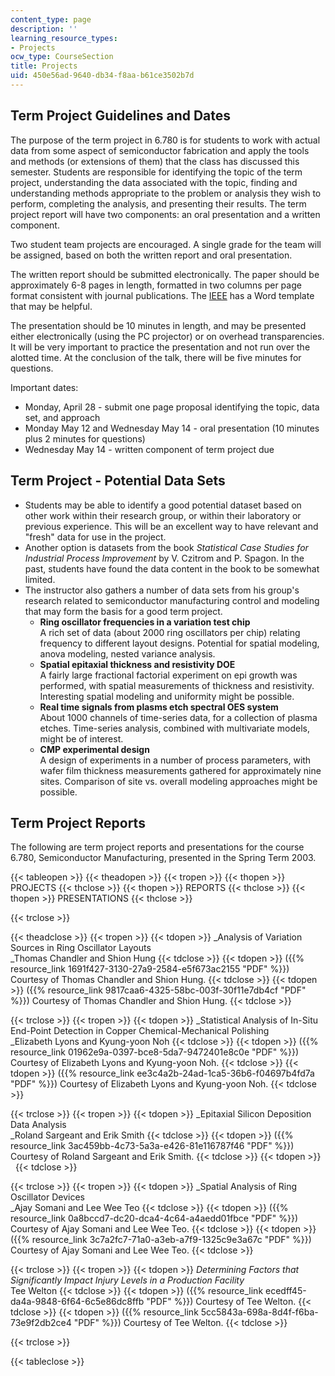 ```yaml
---
content_type: page
description: ''
learning_resource_types:
- Projects
ocw_type: CourseSection
title: Projects
uid: 450e56ad-9640-db34-f8aa-b61ce3502b7d
---
```


Term Project Guidelines and Dates
---------------------------------

The purpose of the term project in 6.780 is for students to work with actual data from some aspect of semiconductor fabrication and apply the tools and methods (or extensions of them) that the class has discussed this semester. Students are responsible for identifying the topic of the term project, understanding the data associated with the topic, finding and understanding methods appropriate to the problem or analysis they wish to perform, completing the analysis, and presenting their results. The term project report will have two components: an oral presentation and a written component.

Two student team projects are encouraged. A single grade for the team will be assigned, based on both the written report and oral presentation.

The written report should be submitted electronically. The paper should be approximately 6-8 pages in length, formatted in two columns per page format consistent with journal publications. The [IEEE](http://www.ieee.org/publications_standards/publications_standards_index.html) has a Word template that may be helpful.

The presentation should be 10 minutes in length, and may be presented either electronically (using the PC projector) or on overhead transparencies. It will be very important to practice the presentation and not run over the alotted time. At the conclusion of the talk, there will be five minutes for questions.

Important dates:

*   Monday, April 28 - submit one page proposal identifying the topic, data set, and approach
*   Monday May 12 and Wednesday May 14 - oral presentation (10 minutes plus 2 minutes for questions)
*   Wednesday May 14 - written component of term project due

Term Project - Potential Data Sets
----------------------------------

*   Students may be able to identify a good potential dataset based on other work within their research group, or within their laboratory or previous experience. This will be an excellent way to have relevant and "fresh" data for use in the project.
*   Another option is datasets from the book _Statistical Case Studies for Industrial Process Improvement_ by V. Czitrom and P. Spagon. In the past, students have found the data content in the book to be somewhat limited.
*   The instructor also gathers a number of data sets from his group's research related to semiconductor manufacturing control and modeling that may form the basis for a good term project.
    *   **Ring oscillator frequencies in a variation test chip**  
        A rich set of data (about 2000 ring oscillators per chip) relating frequency to different layout designs. Potential for spatial modeling, anova modeling, nested variance analysis.
    *   **Spatial epitaxial thickness and resistivity DOE**  
        A fairly large fractional factorial experiment on epi growth was performed, with spatial measurements of thickness and resistivity. Interesting spatial modeling and uniformity might be possible.
    *   **Real time signals from plasms etch spectral OES system**  
        About 1000 channels of time-series data, for a collection of plasma etches. Time-series analysis, combined with multivariate models, might be of interest.
    *   **CMP experimental design**  
        A design of experiments in a number of process parameters, with wafer film thickness measurements gathered for approximately nine sites. Comparison of site vs. overall modeling approaches might be possible.

Term Project Reports
--------------------

The following are term project reports and presentations for the course 6.780, Semiconductor Manufacturing, presented in the Spring Term 2003.

{{< tableopen >}}
{{< theadopen >}}
{{< tropen >}}
{{< thopen >}}
PROJECTS
{{< thclose >}}
{{< thopen >}}
REPORTS
{{< thclose >}}
{{< thopen >}}
PRESENTATIONS
{{< thclose >}}

{{< trclose >}}

{{< theadclose >}}
{{< tropen >}}
{{< tdopen >}}
_Analysis of Variation Sources in Ring Oscillator Layouts  
_Thomas Chandler and Shion Hung
{{< tdclose >}}
{{< tdopen >}}
({{% resource_link 1691f427-3130-27a9-2584-e5f673ac2155 "PDF" %}}) Courtesy of Thomas Chandler and Shion Hung.
{{< tdclose >}}
{{< tdopen >}}
({{% resource_link 9817caa6-4325-58bc-003f-30f11e7db4cf "PDF" %}}) Courtesy of Thomas Chandler and Shion Hung.
{{< tdclose >}}

{{< trclose >}}
{{< tropen >}}
{{< tdopen >}}
_Statistical Analysis of In-Situ End-Point Detection in Copper Chemical-Mechanical Polishing  
_Elizabeth Lyons and Kyung-yoon Noh
{{< tdclose >}}
{{< tdopen >}}
({{% resource_link 01962e9a-0397-bce8-5da7-9472401e8c0e "PDF" %}}) Courtesy of Elizabeth Lyons and Kyung-yoon Noh.
{{< tdclose >}}
{{< tdopen >}}
({{% resource_link ee3c4a2b-24ad-1ca5-36b6-f04697b4fd7a "PDF" %}}) Courtesy of Elizabeth Lyons and Kyung-yoon Noh.
{{< tdclose >}}

{{< trclose >}}
{{< tropen >}}
{{< tdopen >}}
_Epitaxial Silicon Deposition Data Analysis  
_Roland Sargeant and Erik Smith
{{< tdclose >}}
{{< tdopen >}}
({{% resource_link 3ac459bb-4c73-5a3a-e426-81e116787f46 "PDF" %}}) Courtesy of Roland Sargeant and Erik Smith.
{{< tdclose >}}
{{< tdopen >}}
 
{{< tdclose >}}

{{< trclose >}}
{{< tropen >}}
{{< tdopen >}}
_Spatial Analysis of Ring Oscillator Devices  
_Ajay Somani and Lee Wee Teo
{{< tdclose >}}
{{< tdopen >}}
({{% resource_link 0a8bccd7-dc20-dca4-4c64-a4aedd01fbce "PDF" %}}) Courtesy of Ajay Somani and Lee Wee Teo.
{{< tdclose >}}
{{< tdopen >}}
({{% resource_link 3c7a2fc7-71a0-a3eb-a7f9-1325c9e3a67c "PDF" %}}) Courtesy of Ajay Somani and Lee Wee Teo.
{{< tdclose >}}

{{< trclose >}}
{{< tropen >}}
{{< tdopen >}}
_Determining Factors that Significantly Impact Injury Levels in a Production Facility_  
Tee Welton
{{< tdclose >}}
{{< tdopen >}}
({{% resource_link ecedff45-da4a-9848-6f64-6c5e86dc8ffb "PDF" %}}) Courtesy of Tee Welton.
{{< tdclose >}}
{{< tdopen >}}
({{% resource_link 5cc5843a-698a-8d4f-f6ba-73e9f2db2ce4 "PDF" %}}) Courtesy of Tee Welton.
{{< tdclose >}}

{{< trclose >}}

{{< tableclose >}}